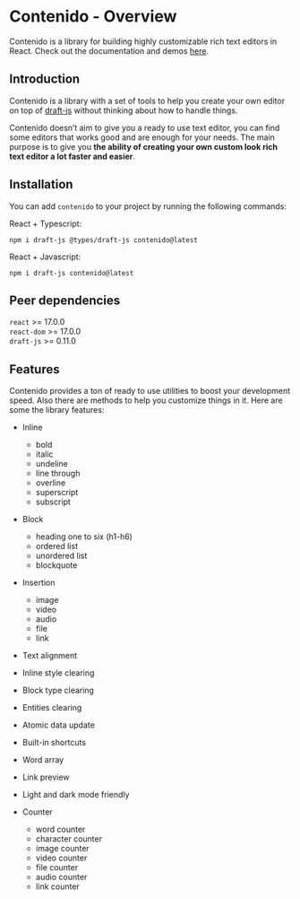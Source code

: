 # Contenido - Overview

Contenido is a library for building highly customizable rich text editors in React. Check out the documentation and demos [here](https://contenidojs.com).

## Introduction

Contenido is a library with a set of tools to help you create your own editor on top of [draft-js](https://github.com/facebookarchive/draft-js) without thinking about how to handle things.

Contenido doesn’t aim to give you a ready to use text editor, you can find some editors that works good and are enough for your needs. The main purpose is to give you **the ability of creating your own custom look rich text editor a lot faster and easier**.

## Installation

You can add `contenido` to your project by running the following commands:

React + Typescript:

```shell
npm i draft-js @types/draft-js contenido@latest
```

React + Javascript:

```shell
npm i draft-js contenido@latest
```

## Peer dependencies

`react` >= 17.0.0  
`react-dom` >= 17.0.0  
`draft-js` >= 0.11.0

## Features

Contenido provides a ton of ready to use utilities to boost your development speed. Also there are methods to help you customize things in it. Here are some the library features:

- Inline

  - bold
  - italic
  - undeline
  - line through
  - overline
  - superscript
  - subscript

- Block

  - heading one to six (h1-h6)
  - ordered list
  - unordered list
  - blockquote

- Insertion

  - image
  - video
  - audio
  - file
  - link

- Text alignment
- Inline style clearing
- Block type clearing
- Entities clearing
- Atomic data update
- Built-in shortcuts
- Word array
- Link preview
- Light and dark mode friendly

- Counter
  - word counter
  - character counter
  - image counter
  - video counter
  - file counter
  - audio counter
  - link counter
